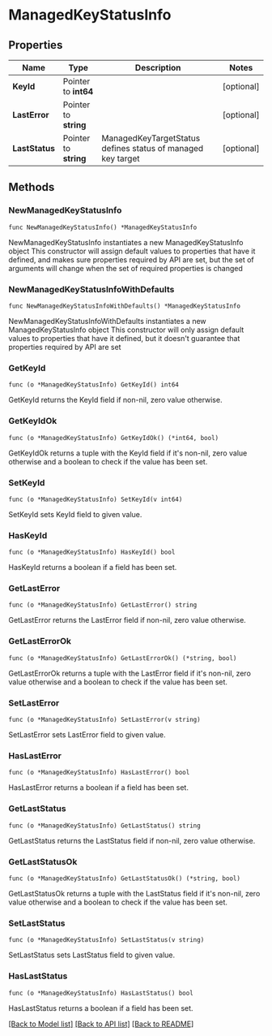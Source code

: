 # ManagedKeyStatusInfo

## Properties

Name | Type | Description | Notes
------------ | ------------- | ------------- | -------------
**KeyId** | Pointer to **int64** |  | [optional] 
**LastError** | Pointer to **string** |  | [optional] 
**LastStatus** | Pointer to **string** | ManagedKeyTargetStatus defines status of managed key target | [optional] 

## Methods

### NewManagedKeyStatusInfo

`func NewManagedKeyStatusInfo() *ManagedKeyStatusInfo`

NewManagedKeyStatusInfo instantiates a new ManagedKeyStatusInfo object
This constructor will assign default values to properties that have it defined,
and makes sure properties required by API are set, but the set of arguments
will change when the set of required properties is changed

### NewManagedKeyStatusInfoWithDefaults

`func NewManagedKeyStatusInfoWithDefaults() *ManagedKeyStatusInfo`

NewManagedKeyStatusInfoWithDefaults instantiates a new ManagedKeyStatusInfo object
This constructor will only assign default values to properties that have it defined,
but it doesn't guarantee that properties required by API are set

### GetKeyId

`func (o *ManagedKeyStatusInfo) GetKeyId() int64`

GetKeyId returns the KeyId field if non-nil, zero value otherwise.

### GetKeyIdOk

`func (o *ManagedKeyStatusInfo) GetKeyIdOk() (*int64, bool)`

GetKeyIdOk returns a tuple with the KeyId field if it's non-nil, zero value otherwise
and a boolean to check if the value has been set.

### SetKeyId

`func (o *ManagedKeyStatusInfo) SetKeyId(v int64)`

SetKeyId sets KeyId field to given value.

### HasKeyId

`func (o *ManagedKeyStatusInfo) HasKeyId() bool`

HasKeyId returns a boolean if a field has been set.

### GetLastError

`func (o *ManagedKeyStatusInfo) GetLastError() string`

GetLastError returns the LastError field if non-nil, zero value otherwise.

### GetLastErrorOk

`func (o *ManagedKeyStatusInfo) GetLastErrorOk() (*string, bool)`

GetLastErrorOk returns a tuple with the LastError field if it's non-nil, zero value otherwise
and a boolean to check if the value has been set.

### SetLastError

`func (o *ManagedKeyStatusInfo) SetLastError(v string)`

SetLastError sets LastError field to given value.

### HasLastError

`func (o *ManagedKeyStatusInfo) HasLastError() bool`

HasLastError returns a boolean if a field has been set.

### GetLastStatus

`func (o *ManagedKeyStatusInfo) GetLastStatus() string`

GetLastStatus returns the LastStatus field if non-nil, zero value otherwise.

### GetLastStatusOk

`func (o *ManagedKeyStatusInfo) GetLastStatusOk() (*string, bool)`

GetLastStatusOk returns a tuple with the LastStatus field if it's non-nil, zero value otherwise
and a boolean to check if the value has been set.

### SetLastStatus

`func (o *ManagedKeyStatusInfo) SetLastStatus(v string)`

SetLastStatus sets LastStatus field to given value.

### HasLastStatus

`func (o *ManagedKeyStatusInfo) HasLastStatus() bool`

HasLastStatus returns a boolean if a field has been set.


[[Back to Model list]](../README.md#documentation-for-models) [[Back to API list]](../README.md#documentation-for-api-endpoints) [[Back to README]](../README.md)


